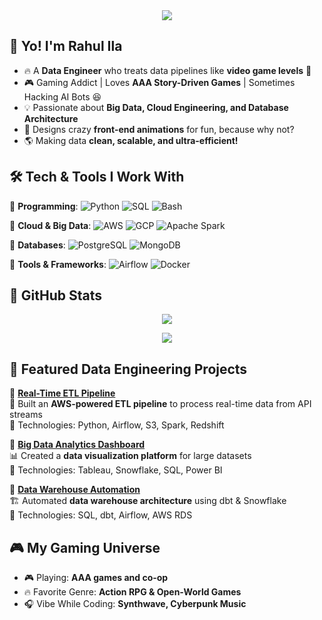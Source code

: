 <div align="center">
  <img src="https://readme-typing-svg.herokuapp.com?font=Orbitron&size=28&color=32CD32&center=true&vCenter=true&width=600&height=60&lines=🚀+Welcome+to+my+Data+Engineering+Profile!;💾+Building+Pipelines+Like+A+Boss!;+🎮+Gamer+When+Not+Coding!" />
</div>

## 👋 Yo! I'm Rahul Ila
- 🔥 A **Data Engineer** who treats data pipelines like **video game levels** 🚀  
- 🎮 Gaming Addict | Loves **AAA Story-Driven Games** | Sometimes Hacking AI Bots 😆  
- 💡 Passionate about **Big Data, Cloud Engineering, and Database Architecture**  
- 🎨 Designs crazy **front-end animations** for fun, because why not?  
- 🌎 Making data **clean, scalable, and ultra-efficient!**

## 🛠️ Tech & Tools I Work With

🔹 **Programming**: ![Python](https://img.shields.io/badge/-Python-3776AB?style=for-the-badge&logo=python&logoColor=white) ![SQL](https://img.shields.io/badge/-SQL-4479A1?style=for-the-badge&logo=postgresql&logoColor=white) ![Bash](https://img.shields.io/badge/-Bash-4EAA25?style=for-the-badge&logo=gnu-bash&logoColor=white)

🔹 **Cloud & Big Data**: ![AWS](https://img.shields.io/badge/-AWS-232F3E?style=for-the-badge&logo=amazonaws&logoColor=white) ![GCP](https://img.shields.io/badge/-GCP-4285F4?style=for-the-badge&logo=googlecloud&logoColor=white) ![Apache Spark](https://img.shields.io/badge/-Spark-E25A1C?style=for-the-badge&logo=apachespark&logoColor=white)

🔹 **Databases**: ![PostgreSQL](https://img.shields.io/badge/-PostgreSQL-336791?style=for-the-badge&logo=postgresql&logoColor=white) ![MongoDB](https://img.shields.io/badge/-MongoDB-47A248?style=for-the-badge&logo=mongodb&logoColor=white)

🔹 **Tools & Frameworks**: ![Airflow](https://img.shields.io/badge/-Apache_Airflow-017CEE?style=for-the-badge&logo=apache-airflow&logoColor=white) ![Docker](https://img.shields.io/badge/-Docker-2496ED?style=for-the-badge&logo=docker&logoColor=white)

## 🚀 GitHub Stats
<p align="center">
  <img src="https://github-readme-stats.vercel.app/api?username=your-github-username&show_icons=true&theme=tokyonight" />
</p>
<p align="center">
  <img src="https://github-readme-streak-stats.herokuapp.com/?user=your-github-username&theme=tokyonight" />
</p>

## 🚀 Featured Data Engineering Projects
📂 **[Real-Time ETL Pipeline](https://github.com/Rahul-Ila-99/etl-pipeline)**  
💾 Built an **AWS-powered ETL pipeline** to process real-time data from API streams  
🔹 Technologies: Python, Airflow, S3, Spark, Redshift  

📂 **[Big Data Analytics Dashboard](https://github.com/Rahul-Ila-99/big-data-dashboard)**  
📊 Created a **data visualization platform** for large datasets  
🔹 Technologies: Tableau, Snowflake, SQL, Power BI  

📂 **[Data Warehouse Automation](https://github.com/Rahul-Ila-99/data-warehouse-automation)**  
🏗️ Automated **data warehouse architecture** using dbt & Snowflake  
🔹 Technologies: SQL, dbt, Airflow, AWS RDS  

## 🎮 My Gaming Universe
- 🎮 Playing: **AAA games and co-op**
- 🔥 Favorite Genre: **Action RPG & Open-World Games**
- 🎧 Vibe While Coding: **Synthwave, Cyberpunk Music**

